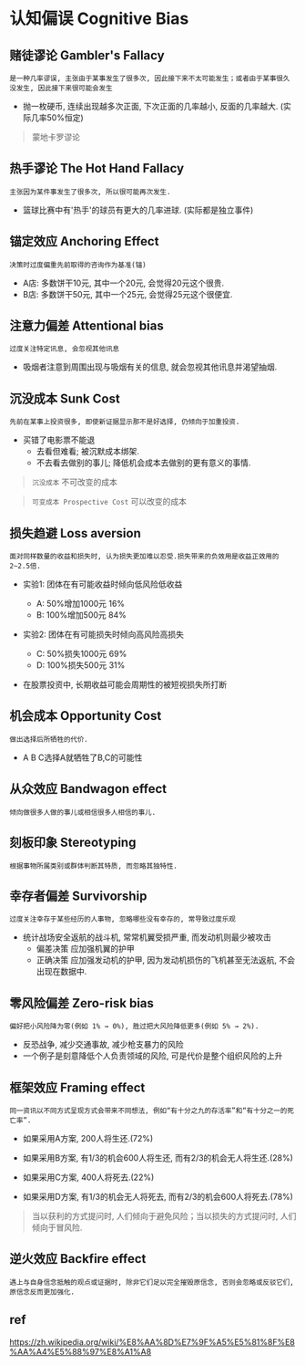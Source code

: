 # 认知偏误 Cognitive Bias

## 赌徒谬论 Gambler's Fallacy

`是一种几率谬误, 主张由于某事发生了很多次, 因此接下来不太可能发生；或者由于某事很久没发生, 因此接下来很可能会发生`

- 抛一枚硬币, 连续出现越多次正面, 下次正面的几率越小, 反面的几率越大. (实际几率50%恒定)

> 蒙地卡罗谬论

## 热手谬论 The Hot Hand Fallacy

`主张因为某件事发生了很多次, 所以很可能再次发生.`

- 篮球比赛中有'热手'的球员有更大的几率进球. (实际都是独立事件)

## 锚定效应 Anchoring Effect

`决策时过度偏重先前取得的咨询作为基准(锚)`

- A店: 多数饼干10元, 其中一个20元, 会觉得20元这个很贵.
- B店: 多数饼干50元, 其中一个25元, 会觉得25元这个很便宜.

## 注意力偏差 Attentional bias

`过度关注特定讯息, 会忽视其他讯息`

- 吸烟者注意到周围出现与吸烟有关的信息, 就会忽视其他讯息并渴望抽烟.

## 沉没成本 Sunk Cost

`先前在某事上投资很多, 即使新证据显示那不是好选择, 仍倾向于加重投资.`

- 买错了电影票不能退
  - 去看但难看; 被沉默成本绑架.
  - 不去看去做别的事儿; 降低机会成本去做别的更有意义的事情.

> `沉没成本` 不可改变的成本

> `可变成本 Prospective Cost` 可以改变的成本

## 损失趋避 Loss aversion

`面对同样数量的收益和损失时, 认为损失更加难以忍受.损失带来的负效用是收益正效用的2~2.5倍.`

- 实验1: 团体在有可能收益时倾向低风险低收益
  - A: 50%增加1000元 16%
  - B: 100%增加500元 84%

- 实验2: 团体在有可能损失时倾向高风险高损失
  - C: 50%损失1000元 69%
  - D: 100%损失500元 31%

- 在股票投资中, 长期收益可能会周期性的被短视损失所打断

## 机会成本 Opportunity Cost

`做出选择后所牺牲的代价.`

- A B C选择A就牺牲了B,C的可能性

## 从众效应 Bandwagon effect

`倾向做很多人做的事儿或相信很多人相信的事儿.`

## 刻板印象 Stereotyping

`根据事物所属类别或群体判断其特质, 而忽略其独特性.`

## 幸存者偏差 Survivorship

`过度关注幸存于某些经历的人事物, 忽略哪些没有幸存的, 常导致过度乐观`

- 统计战场安全返航的战斗机, 常常机翼受损严重, 而发动机则最少被攻击
  - 偏差决策 应加强机翼的护甲
  - 正确决策 应加强发动机的护甲, 因为发动机损伤的飞机甚至无法返航, 不会出现在数据中.

## 零风险偏差 Zero-risk bias

`偏好把小风险降为零(例如 1% → 0%), 胜过把大风险降低更多(例如 5% → 2%).`

- 反恐战争, 减少交通事故, 减少枪支暴力的风险
- 一个例子是刻意降低个人负责领域的风险, 可是代价是整个组织风险的上升

## 框架效应 Framing effect

`同一资讯以不同方式呈现方式会带来不同想法, 例如“有十分之九的存活率”和“有十分之一的死亡率”.`

- 如果采用A方案, 200人将生还.(72%)
- 如果采用B方案, 有1/3的机会600人将生还, 而有2/3的机会无人将生还.(28%)

- 如果采用C方案, 400人将死去.(22%)
- 如果采用D方案, 有1/3的机会无人将死去, 而有2/3的机会600人将死去.(78%)

> 当以获利的方式提问时, 人们倾向于避免风险；当以损失的方式提问时, 人们倾向于冒风险.

## 逆火效应 Backfire effect

`遇上与自身信念抵触的观点或证据时, 除非它们足以完全摧毁原信念, 否则会忽略或反驳它们, 原信念反而更加强化.`

## ref

<https://zh.wikipedia.org/wiki/%E8%AA%8D%E7%9F%A5%E5%81%8F%E8%AA%A4%E5%88%97%E8%A1%A8>